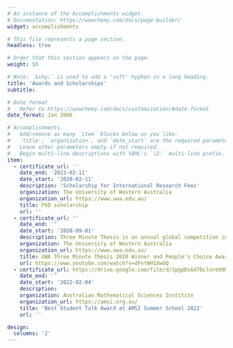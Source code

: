 ```yaml
---
# An instance of the Accomplishments widget.
# Documentation: https://wowchemy.com/docs/page-builder/
widget: accomplishments

# This file represents a page section.
headless: true

# Order that this section appears on the page.
weight: 55

# Note: `&shy;` is used to add a 'soft' hyphen in a long heading.
title: 'Awards and Scholarships'
subtitle:

# Date format
#   Refer to https://wowchemy.com/docs/customization/#date-format
date_format: Jan 2006

# Accomplishments.
#   Add/remove as many `item` blocks below as you like.
#   `title`, `organization`, and `date_start` are the required parameters.
#   Leave other parameters empty if not required.
#   Begin multi-line descriptions with YAML's `|2-` multi-line prefix.
item:
  - certificate_url: ''
    date_end: '2023-02-11'
    date_start: '2020-02-11'
    description: 'Scholarship for International Research Fees'
    organization: The University of Western Australia
    organization_url: https://www.uwa.edu.au/
    title: PhD scholarship
    url: ''
  - certificate_url: ''
    date_end: ''
    date_start: '2020-09-01'
    description: Three Minute Thesis is an annual global competition in which PhD students from across all disciplines present their research to a general audience in three minutes.
    organization: The University of Western Australia
    organization_url: https://www.uwa.edu.au/
    title: UWA Three Minute Thesis 2020 Winner and People's Choice Award Winner 2020
    url: https://www.youtube.com/watch?v=dFntWH1XwGQ
  - certificate_url: https://drive.google.com/file/d/1pgpDs6d7bLlnre99Mqzwzb6sG4Z7Hol1/view?usp=sharing
    date_end: ''
    date_start: '2022-02-04'
    description: 
    organization: Australian Mathematical Sciences Institite
    organization_url: https://amsi.org.au/
    title: 'Best Student Talk Award at AMSI Summer School 2022'
    url: ''

design:
  columns: '2'
---
```

